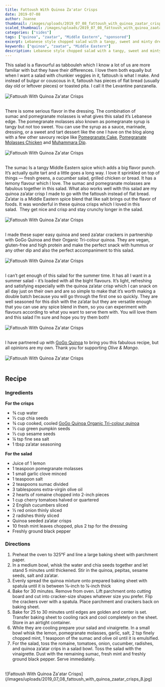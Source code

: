 ```yaml
---
title: Fattoush With Quinoa Za'atar Crisps
date: 2019-07-08
author: Joanne
thumbnail: /images/uploads/2019_07_08_fattoush_with_quinoa_zaatar_crisps_1.jpg
scaled_thumbnail: /images/uploads/2019_07_08_fattoush_with_quinoa_zaatar_crisps_0.jpg
categories: ["sides"]
tags: ["quinoa", "zaatar", "Middle Eastern", "sponsored"]
excerpt: Lebanese style chopped salad with a tangy, sweet and minty dressing and quinoa seeded za’atar crisps. 
keywords: ["quinoa", "zaatar", "Middle Eastern"]
description: Lebanese style chopped salad with a tangy, sweet and minty dressing and quinoa seeded za’atar crisps. 
---
```


This salad is a flavourful as tabbouleh which I know a lot of us are more familiar with but they have their differences. I love them both equally but when I want a salad with chunkier veggies in it, fattoush is what I make. And instead of bulgur or couscous in it, fattoush has pieces of flat bread (usually day old or leftover pieces) or toasted pita. I call it the Levantine panzanella. 
</br>
</br>
![Fattoush With Quinoa Za'atar Crisps](/images/uploads/2019_07_08_fattoush_with_quinoa_zaatar_crisps_2.jpg)
</br>
</br>

There is some serious flavor in the dressing. The combination of sumac and pomegranate molasses is what gives this salad it’s Lebanese edge. The pomegranate molasses also known as pomegranate syrup is tangy but not too sweet. You can use the syrup as a sauce, marinade, dressing, or a sweet and tart dessert like the one I have on the blog along with a few other savoury recipe like <span class="highlight"><a rel="nofollow" href="https://www.oliveandmango.com/pomegranate-cake-with-a-orange-blossom-whip-cream-frosting/">Pomegranate Cake</a></span>, <span class="highlight"><a rel="nofollow" href="https://www.oliveandmango.com/one-pan-pomegranate-molasses-chicken-and-potatoes/">Pomegranate Molasses Chicken</a></span> and <span class="highlight"><a rel="nofollow" href="https://www.oliveandmango.com/muhammara-dip-red-pepper-and-walnut-spread/">Muhammara Dip</a></span>.
</br>
</br>
![Fattoush With Quinoa Za'atar Crisps](/images/uploads/2019_07_08_fattoush_with_quinoa_zaatar_crisps_3.jpg)
</br>
</br>

The sumac Is a tangy Middle Eastern spice which adds a big flavor punch. It’s actually quite tart and a little goes a long way. I love it sprinkled on top of things — fresh greens, a cucumber salad, grilled chicken or bread. It has a lemony flavour which I love. The sumac and pomegranate molasses are fabulous together in this salad. What also works well with this salad are my quinoa za’atar crisp I made to go with the fattoush instead of flat bread. Za’atar is a Middle Eastern spice blend that like salt brings out the flavor of foods. It was wonderful in these quinoa crisps which I loved in this salad.  They get nice and crisp and stay crunchy longer in the salad.
</br>
</br>
![Fattoush With Quinoa Za'atar Crisps](/images/uploads/2019_07_08_fattoush_with_quinoa_zaatar_crisps_4.jpg)
</br>
</br>

I made these super easy quinoa and seed za’atar crackers in partnership with GoGo Quinoa and their Organic Tri-colour quinoa. They are vegan, gluten-free and high protein and make the perfect snack with hummus or any other dip and also the perfect accompaniment to this salad.  
</br>
</br>
![Fattoush With Quinoa Za'atar Crisps](/images/uploads/2019_07_08_fattoush_with_quinoa_zaatar_crisps_5.jpg)
</br>
</br>

I can’t get enough of this salad for the summer time. It has all I want in a summer salad - it’s loaded with all the bight flavours. It’s light, refreshing and satisfying especially with the quinoa za’atar crisp which I can snack on all day just on their own and are so simple to make that it’s worth making a double batch because you will go through the first one so quickly. They are well seasoned for this dish with the za’atar but they are versatile enough that you can use any spice blend in them, so you can experiment with flavours according to what you want to serve them with. You will love them and this salad I’m sure and hope you try them both!
</br>
</br>
![Fattoush With Quinoa Za'atar Crisps](/images/uploads/2019_07_08_fattoush_with_quinoa_zaatar_crisps_6.jpg)
</br>
</br>

I have partnered up with <span class="highlight"><a rel="nofollow" href="https://www.gogoquinoa.com">GoGo Quinoa</a></span> to bring you this fabulous recipe, but all opinions are my own. Thank you for supporting _Olive & Mango_.
</br>
</br>
![Fattoush With Quinoa Za'atar Crisps](/images/uploads/2019_07_08_fattoush_with_quinoa_zaatar_crisps_7.jpg)
</br>
</br>

## Recipe
### Ingredients

__For the crisps__

* <span itemprop="ingredients"> ¾ cup water</span>
* <span itemprop="ingredients"> ⅓ cup chia seeds</span>
* <span itemprop="ingredients"> ¾ cup cooked, cooled <span class="highlight"><a rel="nofollow" href="https://www.gogoquinoa.com/products/organic-tri-color-royal-quinoa/">GoGo Quinoa Organic Tri-colour quinoa</a></span> </span>
* <span itemprop="ingredients"> ⅓ cup green pumpkin seeds</span>
* <span itemprop="ingredients"> ⅓ cup sesame seeds</span>
* <span itemprop="ingredients"> ¼ tsp fine sea salt</span>
* <span itemprop="ingredients"> 1 tbsp za’atar seasoning </span>

__For the salad__

* <span itemprop="ingredients"> Juice of 1 lemon</span>
* <span itemprop="ingredients"> 1 teaspoon pomegranate molasses</span>
* <span itemprop="ingredients"> 1 small garlic clove minced </span>
* <span itemprop="ingredients"> 1 teaspoon salt</span>
* <span itemprop="ingredients"> 2 teaspoons sumac divided</span>
* <span itemprop="ingredients"> 3 tablespoons extra-virgin olive oil</span>
* <span itemprop="ingredients"> 2 hearts of romaine chopped into 2-inch pieces</span>
* <span itemprop="ingredients"> 1 cup cherry tomatoes halved or quartered</span>
* <span itemprop="ingredients"> 2 English cucumbers sliced </span>
* <span itemprop="ingredients"> &frac12; red onion thinly sliced</span>
* <span itemprop="ingredients"> 2 radishes thinly sliced</span>
* <span itemprop="ingredients"> Quinoa seeded za’atar crisps </span>
* <span itemprop="ingredients"> 10 fresh mint leaves chopped, plus 2 tsp for the dressing </span>
* <span itemprop="ingredients"> Freshly ground black pepper</span>

### Directions 

1. Preheat the oven to 325°F and line a large baking sheet with parchment paper.
2. In a medium bowl, whisk the water and chia seeds together and let stand 5 minutes until thickened. Stir in the quinoa, pepitas, sesame seeds, salt and za’atar. 
3. Evenly spread the quinoa mixture onto prepared baking sheet with spatula until it is between ⅛-inch to ¼-inch thick
4. Bake for 30 minutes. Remove from oven. Lift parchment onto cutting board and cut into cracker-size shapes whatever size you prefer. Flip the crackers over with a spatula. Place parchment and crackers back on baking sheet.
5. Bake for 25 to 30 minutes until edges are golden and center is set. Transfer baking  sheet to cooling rack and cool completely on the sheet. Store in an airtight container.
6. While they are cooling prepare your salad and vinaigrette. In a small bowl whisk the lemon, pomegranate molasses, garlic, salt, 2 tsp finely chopped mint, 1 teaspoon of the sumac and olive oil until it is emulsified.
7. For the salad, toss the romaine, tomatoes, onion, cucumber, radishes, and quinoa za’atar crips in a salad bowl. Toss the salad with the vinaigrette. Dust with the remaining sumac, fresh mint and freshly ground black pepper. Serve immediately.

</br>
![Fattoush With Quinoa Za'atar Crisps](/images/uploads/2019_07_08_fattoush_with_quinoa_zaatar_crisps_8.jpg)